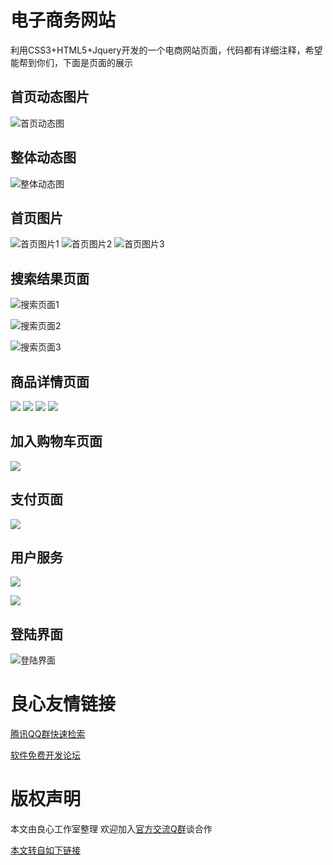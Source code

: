 # 电子商务网站
利用CSS3+HTML5+Jquery开发的一个电商网站页面，代码都有详细注释，希望能帮到你们，下面是页面的展示
## 首页动态图片
![首页动态图](https://raw.githubusercontent.com/PowerDos/Mall/master/img/index.gif)

## 整体动态图
![整体动态图](https://raw.githubusercontent.com/PowerDos/Mall/master/img/all.gif)

## 首页图片
![首页图片1](http://i.imgur.com/3sasNkh.png)
![首页图片2](http://i.imgur.com/W4vF01o.png)
![首页图片3](http://i.imgur.com/pyaKpiH.png)

## 搜索结果页面
![搜索页面1](http://i.imgur.com/vPbRc15.png)
 
![搜索页面2](http://i.imgur.com/l11q9Tf.png)
 
![搜索页面3](http://i.imgur.com/qX5lBk9.png)

## 商品详情页面
![](https://i.imgur.com/fzUZGq1.png)
![](https://i.imgur.com/Ma0CPVC.jpg)
![](https://i.imgur.com/WnW29w9.png)
![](https://i.imgur.com/er1VBLE.png)

## 加入购物车页面
![](https://i.imgur.com/IYKAExV.png)

## 支付页面
![](https://i.imgur.com/2rmCVCo.png)

## 用户服务
![](https://i.imgur.com/ZHMmpeI.png)

![](https://i.imgur.com/RHT7DtQ.png)

## 登陆界面
![登陆界面](http://i.imgur.com/GRzcvn2.png)


 # 良心友情链接

[腾讯QQ群快速检索](http://u.720life.cn/s/8cf73f7c)

[软件免费开发论坛](http://u.720life.cn/s/bbb01dc0)

# 版权声明 

本文由良心工作室整理 欢迎加入[官方交流Q群](https://u.720life.cn/s/f2316816)谈合作

[本文转自如下链接](http://u.720life.cn/g/2e71d0f0a5c601172267ba20d3a43c6e70ac1173402b711811f1a7b32d6ebcf60737650c1ec4cf1c701fab58be9c6ca61d6a287cba2ae93117b74402c36361de)